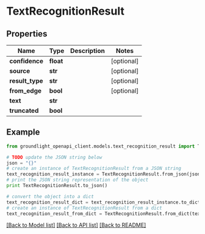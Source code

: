 # TextRecognitionResult


## Properties
Name | Type | Description | Notes
------------ | ------------- | ------------- | -------------
**confidence** | **float** |  | [optional] 
**source** | **str** |  | [optional] 
**result_type** | **str** |  | [optional] 
**from_edge** | **bool** |  | [optional] 
**text** | **str** |  | 
**truncated** | **bool** |  | 

## Example

```python
from groundlight_openapi_client.models.text_recognition_result import TextRecognitionResult

# TODO update the JSON string below
json = "{}"
# create an instance of TextRecognitionResult from a JSON string
text_recognition_result_instance = TextRecognitionResult.from_json(json)
# print the JSON string representation of the object
print TextRecognitionResult.to_json()

# convert the object into a dict
text_recognition_result_dict = text_recognition_result_instance.to_dict()
# create an instance of TextRecognitionResult from a dict
text_recognition_result_from_dict = TextRecognitionResult.from_dict(text_recognition_result_dict)
```
[[Back to Model list]](../README.md#documentation-for-models) [[Back to API list]](../README.md#documentation-for-api-endpoints) [[Back to README]](../README.md)


